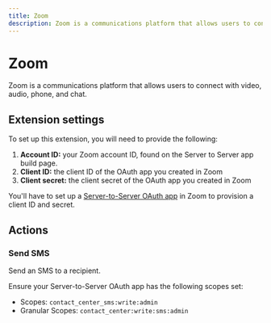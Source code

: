 ```yaml
---
title: Zoom
description: Zoom is a communications platform that allows users to connect with video, audio, phone, and chat.
---
```


# Zoom

Zoom is a communications platform that allows users to connect with video, audio, phone, and chat.

## Extension settings

To set up this extension, you will need to provide the following:

1. **Account ID:** your Zoom account ID, found on the Server to Server app build page.
2. **Client ID:** the client ID of the OAuth app you created in Zoom
3. **Client secret:** the client secret of the OAuth app you created in Zoom

You'll have to set up a [Server-to-Server OAuth app](https://developers.zoom.us/docs/internal-apps/create/) in Zoom to provision a client ID and secret.

## Actions

### Send SMS

Send an SMS to a recipient.

Ensure your Server-to-Server OAuth app has the following scopes set:

- Scopes: `contact_center_sms:write:admin`
- Granular Scopes: `contact_center:write:sms:admin`
